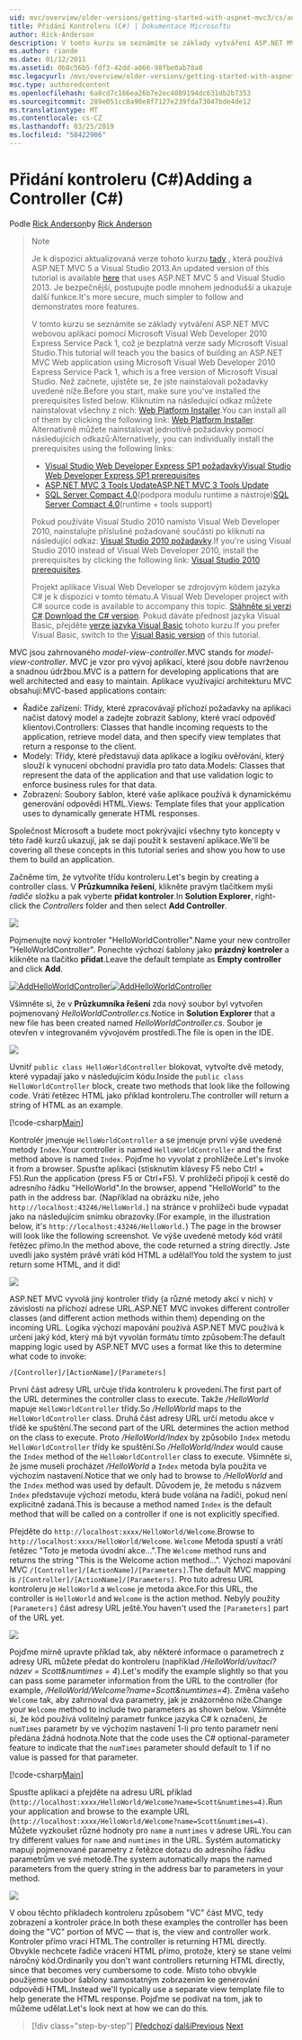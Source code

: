 ```yaml
---
uid: mvc/overview/older-versions/getting-started-with-aspnet-mvc3/cs/adding-a-controller
title: Přidání Kontroleru (C#) | Dokumentace Microsoftu
author: Rick-Anderson
description: V tomto kurzu se seznámíte se základy vytváření ASP.NET MVC webovou aplikaci pomocí Microsoft Visual Web Developer 2010 Express Service Pack 1, které i...
ms.author: riande
ms.date: 01/12/2011
ms.assetid: 0b8c56b5-fdf3-42dd-a866-98fbe0ab78a0
msc.legacyurl: /mvc/overview/older-versions/getting-started-with-aspnet-mvc3/cs/adding-a-controller
msc.type: authoredcontent
ms.openlocfilehash: 6a8cd7c166ea26b7e2ec4089194dc631db2b7353
ms.sourcegitcommit: 289e051cc8a90e8f7127e239fda73047bde4de12
ms.translationtype: MT
ms.contentlocale: cs-CZ
ms.lasthandoff: 03/25/2019
ms.locfileid: "58422906"
---
```

<a name="adding-a-controller-c"></a><span data-ttu-id="ff6b7-103">Přidání kontroleru (C#)</span><span class="sxs-lookup"><span data-stu-id="ff6b7-103">Adding a Controller (C#)</span></span>
====================
<span data-ttu-id="ff6b7-104">Podle [Rick Anderson]((https://twitter.com/RickAndMSFT))</span><span class="sxs-lookup"><span data-stu-id="ff6b7-104">by [Rick Anderson]((https://twitter.com/RickAndMSFT))</span></span>

> > [!NOTE]
> > <span data-ttu-id="ff6b7-105">Je k dispozici aktualizovaná verze tohoto kurzu [tady](../../../getting-started/introduction/getting-started.md) , která používá ASP.NET MVC 5 a Visual Studio 2013.</span><span class="sxs-lookup"><span data-stu-id="ff6b7-105">An updated version of this tutorial is available [here](../../../getting-started/introduction/getting-started.md) that uses ASP.NET MVC 5 and Visual Studio 2013.</span></span> <span data-ttu-id="ff6b7-106">Je bezpečnější, postupujte podle mnohem jednodušší a ukazuje další funkce.</span><span class="sxs-lookup"><span data-stu-id="ff6b7-106">It's more secure, much simpler to follow and demonstrates more features.</span></span>
> 
> 
> <span data-ttu-id="ff6b7-107">V tomto kurzu se seznámíte se základy vytváření ASP.NET MVC webovou aplikaci pomocí Microsoft Visual Web Developer 2010 Express Service Pack 1, což je bezplatná verze sady Microsoft Visual Studio.</span><span class="sxs-lookup"><span data-stu-id="ff6b7-107">This tutorial will teach you the basics of building an ASP.NET MVC Web application using Microsoft Visual Web Developer 2010 Express Service Pack 1, which is a free version of Microsoft Visual Studio.</span></span> <span data-ttu-id="ff6b7-108">Než začnete, ujistěte se, že jste nainstalovali požadavky uvedené níže.</span><span class="sxs-lookup"><span data-stu-id="ff6b7-108">Before you start, make sure you've installed the prerequisites listed below.</span></span> <span data-ttu-id="ff6b7-109">Kliknutím na následující odkaz můžete nainstalovat všechny z nich: [Web Platform Installer](https://www.microsoft.com/web/gallery/install.aspx?appid=VWD2010SP1Pack).</span><span class="sxs-lookup"><span data-stu-id="ff6b7-109">You can install all of them by clicking the following link: [Web Platform Installer](https://www.microsoft.com/web/gallery/install.aspx?appid=VWD2010SP1Pack).</span></span> <span data-ttu-id="ff6b7-110">Alternativně můžete nainstalovat jednotlivě požadavky pomocí následujících odkazů:</span><span class="sxs-lookup"><span data-stu-id="ff6b7-110">Alternatively, you can individually install the prerequisites using the following links:</span></span>
> 
> - [<span data-ttu-id="ff6b7-111">Visual Studio Web Developer Express SP1 požadavky</span><span class="sxs-lookup"><span data-stu-id="ff6b7-111">Visual Studio Web Developer Express SP1 prerequisites</span></span>](https://www.microsoft.com/web/gallery/install.aspx?appid=VWD2010SP1Pack)
> - [<span data-ttu-id="ff6b7-112">ASP.NET MVC 3 Tools Update</span><span class="sxs-lookup"><span data-stu-id="ff6b7-112">ASP.NET MVC 3 Tools Update</span></span>](https://www.microsoft.com/web/gallery/install.aspx?appsxml=&amp;appid=MVC3)
> - <span data-ttu-id="ff6b7-113">[SQL Server Compact 4.0](https://www.microsoft.com/web/gallery/install.aspx?appid=SQLCE;SQLCEVSTools_4_0)(podpora modulu runtime a nástroje)</span><span class="sxs-lookup"><span data-stu-id="ff6b7-113">[SQL Server Compact 4.0](https://www.microsoft.com/web/gallery/install.aspx?appid=SQLCE;SQLCEVSTools_4_0)(runtime + tools support)</span></span>
> 
> <span data-ttu-id="ff6b7-114">Pokud používáte Visual Studio 2010 namísto Visual Web Developer 2010, nainstalujte příslušné požadované součásti po kliknutí na následující odkaz: [Visual Studio 2010 požadavky](https://www.microsoft.com/web/gallery/install.aspx?appsxml=&amp;appid=VS2010SP1Pack).</span><span class="sxs-lookup"><span data-stu-id="ff6b7-114">If you're using Visual Studio 2010 instead of Visual Web Developer 2010, install the prerequisites by clicking the following link: [Visual Studio 2010 prerequisites](https://www.microsoft.com/web/gallery/install.aspx?appsxml=&amp;appid=VS2010SP1Pack).</span></span>
> 
> <span data-ttu-id="ff6b7-115">Projekt aplikace Visual Web Developer se zdrojovým kódem jazyka C# je k dispozici v tomto tématu.</span><span class="sxs-lookup"><span data-stu-id="ff6b7-115">A Visual Web Developer project with C# source code is available to accompany this topic.</span></span> <span data-ttu-id="ff6b7-116">[Stáhněte si verzi C#](https://code.msdn.microsoft.com/Introduction-to-MVC-3-10d1b098).</span><span class="sxs-lookup"><span data-stu-id="ff6b7-116">[Download the C# version](https://code.msdn.microsoft.com/Introduction-to-MVC-3-10d1b098).</span></span> <span data-ttu-id="ff6b7-117">Pokud dáváte přednost jazyka Visual Basic, přejděte [verze jazyka Visual Basic](../vb/intro-to-aspnet-mvc-3.md) tohoto kurzu.</span><span class="sxs-lookup"><span data-stu-id="ff6b7-117">If you prefer Visual Basic, switch to the [Visual Basic version](../vb/intro-to-aspnet-mvc-3.md) of this tutorial.</span></span>


<span data-ttu-id="ff6b7-118">MVC jsou zahrnovaného *model-view-controller*.</span><span class="sxs-lookup"><span data-stu-id="ff6b7-118">MVC stands for *model-view-controller*.</span></span> <span data-ttu-id="ff6b7-119">MVC je vzor pro vývoj aplikací, které jsou dobře navrženou a snadnou údržbou.</span><span class="sxs-lookup"><span data-stu-id="ff6b7-119">MVC is a pattern for developing applications that are well architected and easy to maintain.</span></span> <span data-ttu-id="ff6b7-120">Aplikace využívající architekturu MVC obsahují:</span><span class="sxs-lookup"><span data-stu-id="ff6b7-120">MVC-based applications contain:</span></span>

- <span data-ttu-id="ff6b7-121">Řadiče zařízení: Třídy, které zpracovávají příchozí požadavky na aplikaci načíst datový model a zadejte zobrazit šablony, které vrací odpověď klientovi.</span><span class="sxs-lookup"><span data-stu-id="ff6b7-121">Controllers: Classes that handle incoming requests to the application, retrieve model data, and then specify view templates that return a response to the client.</span></span>
- <span data-ttu-id="ff6b7-122">Modely: Třídy, které představují data aplikace a logiku ověřování, který slouží k vynucení obchodní pravidla pro tato data.</span><span class="sxs-lookup"><span data-stu-id="ff6b7-122">Models: Classes that represent the data of the application and that use validation logic to enforce business rules for that data.</span></span>
- <span data-ttu-id="ff6b7-123">Zobrazení: Soubory šablon, které vaše aplikace používá k dynamickému generování odpovědi HTML.</span><span class="sxs-lookup"><span data-stu-id="ff6b7-123">Views: Template files that your application uses to dynamically generate HTML responses.</span></span>

<span data-ttu-id="ff6b7-124">Společnost Microsoft a budete moct pokrývající všechny tyto koncepty v této řadě kurzů ukazují, jak se dají použít k sestavení aplikace.</span><span class="sxs-lookup"><span data-stu-id="ff6b7-124">We'll be covering all these concepts in this tutorial series and show you how to use them to build an application.</span></span>

<span data-ttu-id="ff6b7-125">Začněme tím, že vytvoříte třídu kontroleru.</span><span class="sxs-lookup"><span data-stu-id="ff6b7-125">Let's begin by creating a controller class.</span></span> <span data-ttu-id="ff6b7-126">V **Průzkumníka řešení**, klikněte pravým tlačítkem myši *řadiče* složku a pak vyberte **přidat kontroler**.</span><span class="sxs-lookup"><span data-stu-id="ff6b7-126">In **Solution Explorer**, right-click the *Controllers* folder and then select **Add Controller**.</span></span>

[![](adding-a-controller/_static/image2.png)](adding-a-controller/_static/image1.png)

<span data-ttu-id="ff6b7-127">Pojmenujte nový kontroler "HelloWorldController".</span><span class="sxs-lookup"><span data-stu-id="ff6b7-127">Name your new controller "HelloWorldController".</span></span> <span data-ttu-id="ff6b7-128">Ponechte výchozí šablony jako **prázdný kontroler** a klikněte na tlačítko **přidat**.</span><span class="sxs-lookup"><span data-stu-id="ff6b7-128">Leave the default template as **Empty controller** and click **Add**.</span></span>

<span data-ttu-id="ff6b7-129">[![AddHelloWorldController](adding-a-controller/_static/image4.png)](adding-a-controller/_static/image3.png)</span><span class="sxs-lookup"><span data-stu-id="ff6b7-129">[![AddHelloWorldController](adding-a-controller/_static/image4.png)](adding-a-controller/_static/image3.png)</span></span>

<span data-ttu-id="ff6b7-130">Všimněte si, že v **Průzkumníka řešení** zda nový soubor byl vytvořen pojmenovaný *HelloWorldController.cs*.</span><span class="sxs-lookup"><span data-stu-id="ff6b7-130">Notice in **Solution Explorer** that a new file has been created named *HelloWorldController.cs*.</span></span> <span data-ttu-id="ff6b7-131">Soubor je otevřen v integrovaném vývojovém prostředí.</span><span class="sxs-lookup"><span data-stu-id="ff6b7-131">The file is open in the IDE.</span></span>

![](adding-a-controller/_static/image5.png)

<span data-ttu-id="ff6b7-132">Uvnitř `public class HelloWorldController` blokovat, vytvořte dvě metody, které vypadají jako v následujícím kódu.</span><span class="sxs-lookup"><span data-stu-id="ff6b7-132">Inside the `public class HelloWorldController` block, create two methods that look like the following code.</span></span> <span data-ttu-id="ff6b7-133">Vrátí řetězec HTML jako příklad kontroleru.</span><span class="sxs-lookup"><span data-stu-id="ff6b7-133">The controller will return a string of HTML as an example.</span></span>

[!code-csharp[Main](adding-a-controller/samples/sample1.cs)]

<span data-ttu-id="ff6b7-134">Kontrolér jmenuje `HelloWorldController` a se jmenuje první výše uvedené metody `Index`.</span><span class="sxs-lookup"><span data-stu-id="ff6b7-134">Your controller is named `HelloWorldController` and the first method above is named `Index`.</span></span> <span data-ttu-id="ff6b7-135">Pojďme ho vyvolat z prohlížeče.</span><span class="sxs-lookup"><span data-stu-id="ff6b7-135">Let's invoke it from a browser.</span></span> <span data-ttu-id="ff6b7-136">Spusťte aplikaci (stisknutím klávesy F5 nebo Ctrl + F5).</span><span class="sxs-lookup"><span data-stu-id="ff6b7-136">Run the application (press F5 or Ctrl+F5).</span></span> <span data-ttu-id="ff6b7-137">V prohlížeči připojí k cestě do adresního řádku "HelloWorld".</span><span class="sxs-lookup"><span data-stu-id="ff6b7-137">In the browser, append "HelloWorld" to the path in the address bar.</span></span> <span data-ttu-id="ff6b7-138">(Například na obrázku níže, jeho `http://localhost:43246/HelloWorld.`) na stránce v prohlížeči bude vypadat jako na následujícím snímku obrazovky.</span><span class="sxs-lookup"><span data-stu-id="ff6b7-138">(For example, in the illustration below, it's `http://localhost:43246/HelloWorld.`) The page in the browser will look like the following screenshot.</span></span> <span data-ttu-id="ff6b7-139">Ve výše uvedené metody kód vrátil řetězec přímo.</span><span class="sxs-lookup"><span data-stu-id="ff6b7-139">In the method above, the code returned a string directly.</span></span> <span data-ttu-id="ff6b7-140">Jste uvedli jako systém právě vrátí kód HTML a udělal!</span><span class="sxs-lookup"><span data-stu-id="ff6b7-140">You told the system to just return some HTML, and it did!</span></span>

![](adding-a-controller/_static/image6.png)

<span data-ttu-id="ff6b7-141">ASP.NET MVC vyvolá jiný kontroler třídy (a různé metody akcí v nich) v závislosti na příchozí adrese URL.</span><span class="sxs-lookup"><span data-stu-id="ff6b7-141">ASP.NET MVC invokes different controller classes (and different action methods within them) depending on the incoming URL.</span></span> <span data-ttu-id="ff6b7-142">Logika výchozí mapování používá ASP.NET MVC používá k určení jaký kód, který má být vyvolán formátu tímto způsobem:</span><span class="sxs-lookup"><span data-stu-id="ff6b7-142">The default mapping logic used by ASP.NET MVC uses a format like this to determine what code to invoke:</span></span>

`/[Controller]/[ActionName]/[Parameters]`

<span data-ttu-id="ff6b7-143">První část adresy URL určuje třída kontroleru k provedení.</span><span class="sxs-lookup"><span data-stu-id="ff6b7-143">The first part of the URL determines the controller class to execute.</span></span> <span data-ttu-id="ff6b7-144">Takže */HelloWorld* mapuje `HelloWorldController` třídy.</span><span class="sxs-lookup"><span data-stu-id="ff6b7-144">So */HelloWorld* maps to the `HelloWorldController` class.</span></span> <span data-ttu-id="ff6b7-145">Druhá část adresy URL určí metodu akce v třídě ke spuštění.</span><span class="sxs-lookup"><span data-stu-id="ff6b7-145">The second part of the URL determines the action method on the class to execute.</span></span> <span data-ttu-id="ff6b7-146">Proto */HelloWorld/Index* by způsobilo `Index` metodu `HelloWorldController` třídy ke spuštění.</span><span class="sxs-lookup"><span data-stu-id="ff6b7-146">So */HelloWorld/Index* would cause the `Index` method of the `HelloWorldController` class to execute.</span></span> <span data-ttu-id="ff6b7-147">Všimněte si, že jsme museli procházet */HelloWorld* a `Index` metoda byla použita ve výchozím nastavení.</span><span class="sxs-lookup"><span data-stu-id="ff6b7-147">Notice that we only had to browse to */HelloWorld* and the `Index` method was used by default.</span></span> <span data-ttu-id="ff6b7-148">Důvodem je, že metodu s názvem `Index` představuje výchozí metodu, která bude volána na řadiči, pokud není explicitně zadaná.</span><span class="sxs-lookup"><span data-stu-id="ff6b7-148">This is because a method named `Index` is the default method that will be called on a controller if one is not explicitly specified.</span></span>

<span data-ttu-id="ff6b7-149">Přejděte do `http://localhost:xxxx/HelloWorld/Welcome`.</span><span class="sxs-lookup"><span data-stu-id="ff6b7-149">Browse to `http://localhost:xxxx/HelloWorld/Welcome`.</span></span> <span data-ttu-id="ff6b7-150">`Welcome` Metoda spustí a vrátí řetězec "Toto je metoda úvodní akce...".</span><span class="sxs-lookup"><span data-stu-id="ff6b7-150">The `Welcome` method runs and returns the string "This is the Welcome action method...".</span></span> <span data-ttu-id="ff6b7-151">Výchozí mapování MVC `/[Controller]/[ActionName]/[Parameters]`.</span><span class="sxs-lookup"><span data-stu-id="ff6b7-151">The default MVC mapping is `/[Controller]/[ActionName]/[Parameters]`.</span></span> <span data-ttu-id="ff6b7-152">Pro tuto adresu URL kontroleru je `HelloWorld` a `Welcome` je metoda akce.</span><span class="sxs-lookup"><span data-stu-id="ff6b7-152">For this URL, the controller is `HelloWorld` and `Welcome` is the action method.</span></span> <span data-ttu-id="ff6b7-153">Nebyly použity `[Parameters]` část adresy URL ještě.</span><span class="sxs-lookup"><span data-stu-id="ff6b7-153">You haven't used the `[Parameters]` part of the URL yet.</span></span>

![](adding-a-controller/_static/image7.png)

<span data-ttu-id="ff6b7-154">Pojďme mírně upravte příklad tak, aby některé informace o parametrech z adresy URL můžete předat do kontroleru (například */HelloWorld/uvítací? název = Scott&amp;numtimes = 4*).</span><span class="sxs-lookup"><span data-stu-id="ff6b7-154">Let's modify the example slightly so that you can pass some parameter information from the URL to the controller (for example, */HelloWorld/Welcome?name=Scott&amp;numtimes=4*).</span></span> <span data-ttu-id="ff6b7-155">Změna vašeho `Welcome` tak, aby zahrnoval dva parametry, jak je znázorněno níže.</span><span class="sxs-lookup"><span data-stu-id="ff6b7-155">Change your `Welcome` method to include two parameters as shown below.</span></span> <span data-ttu-id="ff6b7-156">Všimněte si, že kód používá volitelný parametr funkce jazyka C# k označení, že `numTimes` parametr by ve výchozím nastavení 1-li pro tento parametr není předána žádná hodnota.</span><span class="sxs-lookup"><span data-stu-id="ff6b7-156">Note that the code uses the C# optional-parameter feature to indicate that the `numTimes` parameter should default to 1 if no value is passed for that parameter.</span></span>

[!code-csharp[Main](adding-a-controller/samples/sample2.cs)]

<span data-ttu-id="ff6b7-157">Spusťte aplikaci a přejděte na adresu URL příklad (`http://localhost:xxxx/HelloWorld/Welcome?name=Scott&numtimes=4)`.</span><span class="sxs-lookup"><span data-stu-id="ff6b7-157">Run your application and browse to the example URL (`http://localhost:xxxx/HelloWorld/Welcome?name=Scott&numtimes=4)`.</span></span> <span data-ttu-id="ff6b7-158">Můžete vyzkoušet různé hodnoty pro `name` a `numtimes` v adrese URL.</span><span class="sxs-lookup"><span data-stu-id="ff6b7-158">You can try different values for `name` and `numtimes` in the URL.</span></span> <span data-ttu-id="ff6b7-159">Systém automaticky mapují pojmenované parametry z řetězce dotazu do adresního řádku parametrům ve své metodě.</span><span class="sxs-lookup"><span data-stu-id="ff6b7-159">The system automatically maps the named parameters from the query string in the address bar to parameters in your method.</span></span>

![](adding-a-controller/_static/image8.png)

<span data-ttu-id="ff6b7-160">V obou těchto příkladech kontroleru způsobem "VC" část MVC, tedy zobrazení a kontroler práce.</span><span class="sxs-lookup"><span data-stu-id="ff6b7-160">In both these examples the controller has been doing the "VC" portion of MVC — that is, the view and controller work.</span></span> <span data-ttu-id="ff6b7-161">Kontroler přímo vrací HTML.</span><span class="sxs-lookup"><span data-stu-id="ff6b7-161">The controller is returning HTML directly.</span></span> <span data-ttu-id="ff6b7-162">Obvykle nechcete řadiče vrácení HTML přímo, protože, který se stane velmi náročný kód.</span><span class="sxs-lookup"><span data-stu-id="ff6b7-162">Ordinarily you don't want controllers returning HTML directly, since that becomes very cumbersome to code.</span></span> <span data-ttu-id="ff6b7-163">Místo toho obvykle použijeme soubor šablony samostatným zobrazením ke generování odpovědi HTML.</span><span class="sxs-lookup"><span data-stu-id="ff6b7-163">Instead we'll typically use a separate view template file to help generate the HTML response.</span></span> <span data-ttu-id="ff6b7-164">Pojďme se podívat na tom, jak to můžeme udělat.</span><span class="sxs-lookup"><span data-stu-id="ff6b7-164">Let's look next at how we can do this.</span></span>

> [!div class="step-by-step"]
> <span data-ttu-id="ff6b7-165">[Předchozí](intro-to-aspnet-mvc-3.md)
> [další](adding-a-view.md)</span><span class="sxs-lookup"><span data-stu-id="ff6b7-165">[Previous](intro-to-aspnet-mvc-3.md)
[Next](adding-a-view.md)</span></span>
